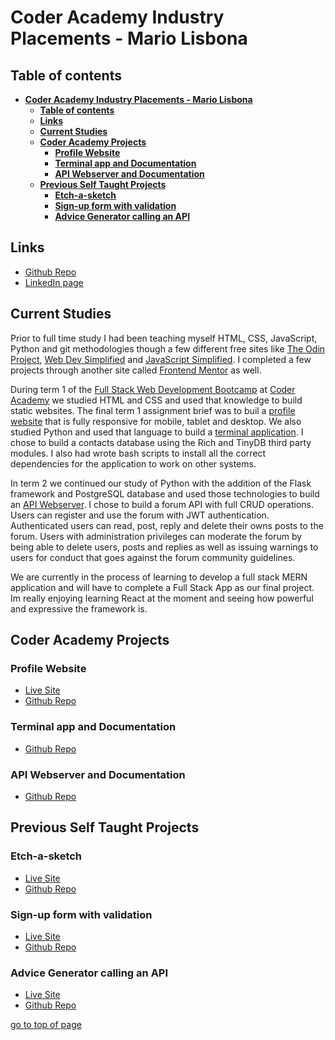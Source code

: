 # **Coder Academy Industry Placements - Mario Lisbona**

## **Table of contents**

- [**Coder Academy Industry Placements - Mario Lisbona**](#coder-academy-industry-placements---mario-lisbona)
  - [**Table of contents**](#table-of-contents)
  - [**Links**](#links)
  - [**Current Studies**](#current-studies)
  - [**Coder Academy Projects**](#coder-academy-projects)
    - [**Profile Website**](#profile-website)
    - [**Terminal app and Documentation**](#terminal-app-and-documentation)
    - [**API Webserver and Documentation**](#api-webserver-and-documentation)
  - [**Previous Self Taught Projects**](#previous-self-taught-projects)
    - [**Etch-a-sketch**](#etch-a-sketch)
    - [**Sign-up form with validation**](#sign-up-form-with-validation)
    - [**Advice Generator calling an API**](#advice-generator-calling-an-api)

## **Links**

<!-- - [Github Repo](https://github.com/MarioLisbona/) -->
- <a href='https://github.com/MarioLisbona/' target='_blank'>Github Repo</a>
- [LinkedIn page](https://www.linkedin.com/in/mario-lisbona-0496b8206/)

## **Current Studies**

Prior to full time study I had been teaching myself HTML, CSS, JavaScript, Python and git methodologies though a few different free sites like [The Odin Project](https://www.theodinproject.com/), [Web Dev Simplified](https://courses.webdevsimplified.com/) and [JavaScript Simplified](https://javascriptsimplified.com/). I completed a few projects through another site called [Frontend Mentor](https://www.frontendmentor.io/) as well.

During term 1 of the [Full Stack Web Development Bootcamp](https://www.coderacademy.edu.au/web-development-bootcamp) at [Coder Academy](https://www.coderacademy.edu.au/) we studied HTML and CSS and used that knowledge to build static websites. The final term 1 assignment brief was to buil a [profile website](https://mariolisbona.github.io/CA-T1A2-portfolio/index.html) that is fully responsive for mobile, tablet and desktop. We also studied Python and used that language to build a [terminal application](https://github.com/MarioLisbona/CA-T1A3-terminal-app). I chose to build a contacts database using the Rich and TinyDB third party modules. I also had wrote bash scripts to install all the correct dependencies for the application to work on other systems.

In term 2 we continued our study of Python with the addition of the Flask framework and PostgreSQL database and used those technologies to build an [API Webserver](https://github.com/MarioLisbona/CA-T2A2-API-Webserver). I chose to build a forum API with full CRUD operations. Users can register and use the forum with JWT authentication. Authenticated users can read, post, reply and delete their owns posts to the forum. Users with administration privileges can moderate the forum by being able to delete users, posts and replies as well as issuing warnings to users for conduct that goes against the forum community guidelines.

We are currently in the process of learning to develop a full stack MERN application and will have to complete a Full Stack App as our final project. Im really enjoying learning React at the moment and seeing how powerful and expressive the framework is.

## **Coder Academy Projects**

### **Profile Website**

- [Live Site](https://mariolisbona.github.io/CA-T1A2-portfolio/index.html)
- [Github Repo](https://github.com/MarioLisbona/CA-T1A2-portfolio)
  
### **Terminal app and Documentation**

- [Github Repo](https://github.com/MarioLisbona/CA-T1A3-terminal-app)
  
### **API Webserver and Documentation**

- [Github Repo](https://github.com/MarioLisbona/CA-T2A2-API-Webserver)
  
## **Previous Self Taught Projects**

### **Etch-a-sketch**

- [Live Site](https://mariolisbona.github.io/etch-a-sketch/)
- [Github Repo](https://github.com/MarioLisbona/etch-a-sketch)

### **Sign-up form with validation**

- [Live Site](https://mariolisbona.github.io/FEM-intro-component-with-signup-form/)
- [Github Repo](https://github.com/MarioLisbona/FEM-intro-component-with-signup-form)

### **Advice Generator calling an API**

- [Live Site](https://mariolisbona.github.io/FEM-advice-generator/)
- [Github Repo](https://github.com/MarioLisbona/FEM-advice-generator)

[go to top of page](#coder-academy-industry-placements---mario-lisbona)

